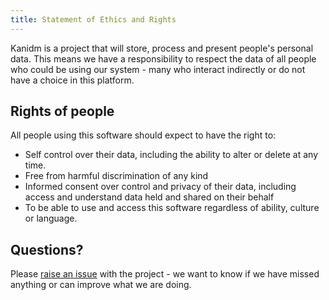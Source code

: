 ```yaml
---
title: Statement of Ethics and Rights
---
```


Kanidm is a project that will store, process and present people's personal data. This means we have
a responsibility to respect the data of all people who could be using our system - many who interact
indirectly or do not have a choice in this platform.

## Rights of people

All people using this software should expect to have the right to:

- Self control over their data, including the ability to alter or delete at any time.
- Free from harmful discrimination of any kind
- Informed consent over control and privacy of their data, including access and understand data held
  and shared on their behalf
- To be able to use and access this software regardless of ability, culture or language.

## Questions?

Please [raise an issue](https://github.com/kanidm/kanidm/issues/new/choose) with the project - we want to know if we have missed anything or can improve
what we are doing.
